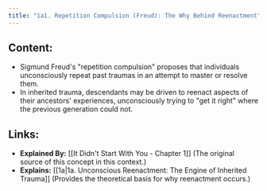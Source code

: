 ```yaml
---
title: "1a1. Repetition Compulsion (Freud): The Why Behind Reenactment"
---
```

## Content:
- Sigmund Freud's "repetition compulsion" proposes that individuals unconsciously repeat past traumas in an attempt to master or resolve them. 
- In inherited trauma, descendants may be driven to reenact aspects of their ancestors' experiences, unconsciously trying to "get it right" where the previous generation could not.

## Links:
- **Explained By:** [[It Didn't Start With You - Chapter 1]] (The original source of this concept in this context.)
- **Explains:** [[1a|1a. Unconscious Reenactment: The Engine of Inherited Trauma]] (Provides the theoretical basis for why reenactment occurs.)

